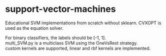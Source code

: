 # support-vector-machines
Educational SVM implementations from scratch without sklearn. CVXOPT is used as the equation solver.

For binary classifiers, the labels should be [-1, 1].  
multi_SVM.py is a multiclass SVM using the OneVsRest strategy.  
custom kernels are supported, linear and rbf kernels are implemented.  

